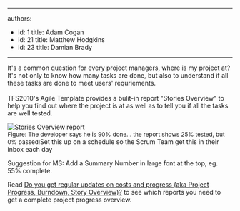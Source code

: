 

---
authors:
  - id: 1
    title: Adam Cogan
  - id: 21
    title: Matthew Hodgkins
  - id: 23
    title: Damian Brady
---




<span class='intro'> It's a common question for every project managers, where is my project at? It's not only to know how many tasks are done, but also to understand if all these tasks are done to meet users' requriements. <br>
<br>
TFS2010's Agile Template provides a bulit-in report &quot;Stories Overview&quot; to help you find out where the project is at as well as to tell you if all the tasks are well tested. <br>
 </span>


  <img alt="Stories Overview report" class="ms-rteCustom-ImageArea" src="/Management/RulesToBetterProjectManagement/PublishingImages/StoriesOverviewReport.jpg" /> <br>
<font class="ms-rteCustom-FigureNormal" size="2">Figure&#58;&#160;The developer says he is 90% done... the report shows 25% tested, but 0% passed!</font>Set this up on a schedule so the Scrum Team get this in their inbox each day
<p>Suggestion for MS&#58; Add a Summary Number in large font at the top, eg. 55% complete. </p>
<p>Read <a href="/Management/RulesToManagingSoftwareConsultants/Pages/DoYouGetRegularUpdatesOnCostsAndProgress.aspx">Do you get regular updates on costs and progress (aka Project Progress, Burndown, Story Overview)?</a> to see which reports you need to get&#160;a complete&#160;project progress overview.</p>



